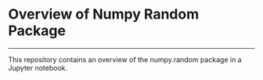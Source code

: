 # Overview of Numpy Random Package 

***

This repository contains an overview of the numpy.random package in a Jupyter notebook. 

